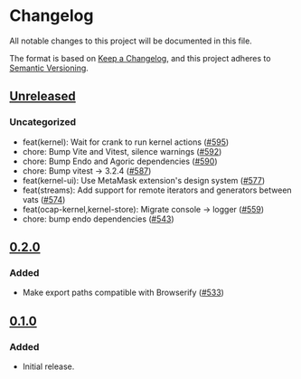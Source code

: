 # Changelog

All notable changes to this project will be documented in this file.

The format is based on [Keep a Changelog](https://keepachangelog.com/en/1.0.0/),
and this project adheres to [Semantic Versioning](https://semver.org/spec/v2.0.0.html).

## [Unreleased]

### Uncategorized

- feat(kernel): Wait for crank to run kernel actions ([#595](https://github.com/MetaMask/ocap-kernel/pull/595))
- chore: Bump Vite and Vitest, silence warnings ([#592](https://github.com/MetaMask/ocap-kernel/pull/592))
- chore: Bump Endo and Agoric dependencies ([#590](https://github.com/MetaMask/ocap-kernel/pull/590))
- chore: Bump vitest -> 3.2.4 ([#587](https://github.com/MetaMask/ocap-kernel/pull/587))
- feat(kernel-ui): Use MetaMask extension's design system ([#577](https://github.com/MetaMask/ocap-kernel/pull/577))
- feat(streams): Add support for remote iterators and generators between vats ([#574](https://github.com/MetaMask/ocap-kernel/pull/574))
- feat(ocap-kernel,kernel-store): Migrate console -> logger ([#559](https://github.com/MetaMask/ocap-kernel/pull/559))
- chore: bump endo dependencies ([#543](https://github.com/MetaMask/ocap-kernel/pull/543))

## [0.2.0]

### Added

- Make export paths compatible with Browserify ([#533](https://github.com/MetaMask/ocap-kernel/pull/533))

## [0.1.0]

### Added

- Initial release.

[Unreleased]: https://github.com/MetaMask/ocap-kernel/compare/@metamask/streams@0.2.0...HEAD
[0.2.0]: https://github.com/MetaMask/ocap-kernel/compare/@metamask/streams@0.1.0...@metamask/streams@0.2.0
[0.1.0]: https://github.com/MetaMask/ocap-kernel/releases/tag/@metamask/streams@0.1.0
